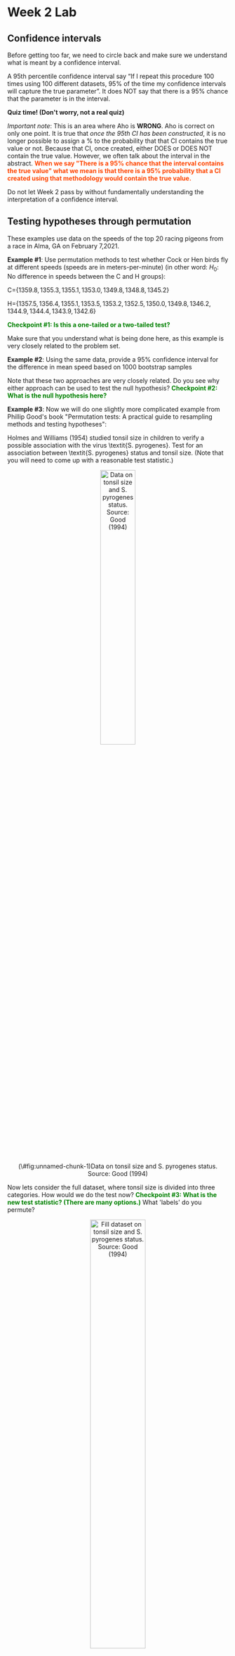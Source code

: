 Week 2 Lab
=============

Confidence intervals
-----------------------

Before getting too far, we need to circle back and make sure we understand what is meant by a confidence interval. 

A 95th percentile confidence interval say “If I repeat this procedure 100 times using 100 different datasets, 95% of the time my confidence intervals will capture the true parameter”. It does NOT say that there is a 95% chance that the parameter is in the interval.

**Quiz time! (Don't worry, not a real quiz)**

*Important note*: This is an area where Aho is **WRONG**. Aho is correct on only one point. It is true that *once the 95th CI has been constructed*, it is no longer possible to assign a $\%$ to the probability that that CI contains the true value or not. Because that CI, once created, either DOES or DOES NOT contain the true value. However, we often talk about the interval in the abstract. **<span style="color: orangered;">When we say "There is a 95$\%$ chance that the interval contains the true value" what we mean is that there is a 95$\%$ probability that a CI created using that methodology would contain the true value.</span>**

Do not let Week 2 pass by without fundamentally understanding the interpretation of a confidence interval. 

Testing hypotheses through permutation
------------------------------------

These examples use data on the speeds of the top 20 racing pigeons from a race in Alma, GA on February 7,2021. 

**Example #1**: Use permutation methods to test whether Cock or Hen birds fly at different speeds (speeds are in meters-per-minute) (in other word: $H_{0}$: No difference in speeds between the C and H groups):

C=$\{1359.8,1355.3,1355.1,1353.0,1349.8,1348.8,1345.2\}$

H=$\{1357.5,1356.4,1355.1,1353.5,1353.2,1352.5,1350.0,1349.8,1346.2,1344.9,1344.4,1343.9,1342.6\}$

**<span style="color: green;">Checkpoint #1: Is this a one-tailed or a two-tailed test?</span>**

Make sure that you understand what is being done here, as this example is very closely related to the problem set.


**Example #2**: Using the same data, provide a 95% confidence interval for the difference in mean speed based on 1000 bootstrap samples

Note that these two approaches are very closely related. Do you see why either approach can be used to test the null hypothesis? **<span style="color: green;">Checkpoint #2: What is the null hypothesis here?</span>**

**Example #3**: Now we will do one slightly more complicated example from Phillip Good's book "Permutation tests: A practical guide to resampling methods and testing hypotheses":

Holmes and Williams (1954) studied tonsil size in children to verify a possible association with the virus \textit{S. pyrogenes}. Test for an association between \textit{S. pyrogenes} status and tonsil size. (Note that you will need to come up with a reasonable test statistic.)

<div class="figure" style="text-align: center">
<img src="Table2categories.png" alt="Data on tonsil size and S. pyrogenes status. Source: Good (1994)" width="40%" />
<p class="caption">(\#fig:unnamed-chunk-1)Data on tonsil size and S. pyrogenes status. Source: Good (1994)</p>
</div>

Now lets consider the full dataset, where tonsil size is divided into three categories. How would we do the test now? **<span style="color: green;">Checkpoint #3: What is the new test statistic? (There are many options.)</span>** What 'labels' do you permute?

<div class="figure" style="text-align: center">
<img src="Table3categories.png" alt="Fill dataset on tonsil size and S. pyrogenes status. Source: Good (1994)" width="50%" />
<p class="caption">(\#fig:unnamed-chunk-2)Fill dataset on tonsil size and S. pyrogenes status. Source: Good (1994)</p>
</div>

Basics of bootstrap and jackknife
------------------------------------

To get started with bootstrap and jackknife techniques, we start by working through a very simple example. First we simulate some data


```r
x<-seq(0,9,by=1)
```

This will constutute our "data". Let's print the result of sampling with replacement to get a sense for it...


```r
table(sample(x,size=length(x),replace=T))
```

```
## 
## 1 2 3 4 5 6 
## 2 2 1 1 3 1
```

Now we will write a little script to take bootstrap samples and calculate the means of each of these bootstrap samples


```r
xmeans<-vector(length=1000)
for (i in 1:1000)
  {
  xmeans[i]<-mean(sample(x,replace=T))
  }
```

The actual number of bootstrapped samples is arbitrary *at this point* but there are ways of characterizing the precision of the bootstrap (jackknife-after-bootstrap) which might inform the number of bootstrap samples needed. *In practice*, people tend to pick some arbitrary but large number of bootstrap samples because computers are so fast that it is often easy to draw far more samples than are actually needed. When calculation of the statistic is slow (as might be the case if you are using the samples to construct a phylogeny, for example), then you would need to be more concerned with the number of bootstrap samples. 

First, lets just look at a histogram of the bootstrapped means and plot the actual sample mean on the histogram for comparison



```r
hist(xmeans,breaks=30,col="pink")
abline(v=mean(x),lwd=2)
```

<img src="Week-2-lab_files/figure-html/unnamed-chunk-6-1.png" width="672" />

Calculating bias and standard error
-----------------------------------

From these we can calculate the bias and standard deviation for the mean (which is the "statistic"):

$$
\widehat{Bias_{boot}} = \left(\frac{1}{k}\sum^{k}_{i=1}\theta^{*}_{i}\right)-\hat{\theta}
$$


```r
bias.boot<-mean(xmeans)-mean(x)
bias.boot
```

```
## [1] -0.0632
```

```r
hist(xmeans,breaks=30,col="pink")
abline(v=mean(x),lwd=5,col="black")
abline(v=mean(xmeans),lwd=2,col="yellow")
```

<img src="Week-2-lab_files/figure-html/unnamed-chunk-7-1.png" width="672" />

$$
\widehat{s.e._{boot}} = \sqrt{\frac{1}{k-1}\sum^{k}_{i=1}(\theta^{*}_{i}-\bar{\theta^{*}})^{2}}
$$


```r
se.boot<-sd(xmeans)
```

We can find the confidence intervals in two ways:

Method #1: Assume the bootstrap statistics are normally distributed


```r
LL.boot<-mean(xmeans)-1.96*se.boot #where did 1.96 come from?
UL.boot<-mean(xmeans)+1.96*se.boot
LL.boot
```

```
## [1] 2.597461
```

```r
UL.boot
```

```
## [1] 6.276139
```

Method #2: Simply take the quantiles of the bootstrap statistics


```r
quantile(xmeans,c(0.025,0.975))
```

```
##  2.5% 97.5% 
##   2.6   6.3
```

Let's compare this to what we would have gotten if we had used normal distribution theory. First we have to calculate the standard error:


```r
se.normal<-sqrt(var(x)/length(x))
LL.normal<-mean(x)-qt(0.975,length(x)-1)*se.normal
UL.normal<-mean(x)+qt(0.975,length(x)-1)*se.normal
LL.normal
```

```
## [1] 2.334149
```

```r
UL.normal
```

```
## [1] 6.665851
```

In this case, the confidence intervals we got from the normal distribution theory are too wide.

**<span style="color: green;">Checkpoint #4: Does it make sense why the normal distribution theory intervals are too wide?</span>** Because the original were were uniformly distributed, the data has higher variance than would be expected and therefore the standard error is higher than would be expected.

There are two packages that provide functions for bootstrapping, 'boot' and 'boostrap'. We will start by using the 'bootstrap' package, which was originally designed for Efron and Tibshirani's monograph on the bootstrap. 

To test the main functionality of the 'bootstrap' package, we will use the data we already have. The 'bootstrap' function requires the input of a user-defined function to calculate the statistic of interest. Here I will write a function that calculates the mean of the input values.


```r
library(bootstrap)
theta<-function(x)
  {
    mean(x)
  }
results<-bootstrap(x=x,nboot=1000,theta=theta)
results
```

```
## $thetastar
##    [1] 4.1 4.9 4.0 5.5 3.9 4.8 4.7 3.3 3.8 4.0 6.4 4.0 6.0 2.3 2.9 6.7 5.4 4.8
##   [19] 4.4 5.0 5.5 4.2 6.1 3.1 5.4 4.9 4.4 4.5 3.5 3.5 5.9 3.6 5.0 4.8 6.3 5.3
##   [37] 4.4 6.2 3.3 3.5 6.1 5.4 2.9 6.1 4.1 4.5 5.2 4.7 4.3 3.0 5.0 5.6 2.9 5.6
##   [55] 3.1 4.1 4.6 5.6 4.0 4.9 3.8 3.5 4.0 3.5 3.6 4.7 5.2 4.6 4.3 5.5 2.7 5.0
##   [73] 3.2 3.5 3.6 3.6 3.6 5.2 3.8 3.9 4.4 4.6 5.1 3.5 5.9 4.1 3.6 4.4 5.1 5.7
##   [91] 4.4 4.0 5.8 5.0 4.0 4.1 3.8 4.3 3.4 3.3 6.4 3.1 4.8 2.7 2.5 3.1 4.1 5.2
##  [109] 5.2 7.0 4.7 4.0 5.7 6.4 5.7 5.6 3.3 4.9 5.0 3.6 6.3 3.3 6.6 4.3 4.0 3.3
##  [127] 3.2 4.3 5.5 3.8 2.6 3.4 5.2 5.6 4.9 3.4 5.1 5.8 4.2 4.8 3.3 5.0 5.4 4.5
##  [145] 6.1 5.3 4.5 4.6 4.1 4.5 3.3 3.8 3.8 5.1 3.2 4.9 5.2 4.4 5.0 3.5 5.5 6.9
##  [163] 4.7 4.1 6.3 5.6 3.9 3.3 3.7 6.0 4.2 5.1 4.7 4.1 5.6 3.9 3.8 3.6 4.0 5.1
##  [181] 6.2 5.4 5.2 5.3 5.4 5.2 3.5 5.4 5.2 3.6 3.4 3.1 2.8 3.7 4.2 5.6 5.8 3.6
##  [199] 5.1 3.0 3.5 4.6 4.2 2.7 4.5 6.2 4.9 3.6 3.4 3.4 2.8 4.6 4.3 5.1 4.4 3.7
##  [217] 4.4 3.5 4.1 5.1 3.6 3.8 5.6 6.1 4.5 4.4 5.4 4.4 6.1 5.4 5.2 3.6 3.9 5.0
##  [235] 5.9 3.4 5.2 5.2 4.5 6.5 3.8 4.7 4.7 4.8 4.2 5.2 3.9 4.4 5.1 4.5 5.4 2.5
##  [253] 3.8 3.6 5.1 4.0 4.4 4.5 5.7 4.6 3.6 5.7 5.8 4.8 4.3 5.8 4.5 5.3 4.6 4.2
##  [271] 5.1 6.4 3.5 5.2 5.9 3.5 4.3 4.3 6.4 4.9 4.3 4.8 4.7 5.2 4.3 3.2 3.5 3.3
##  [289] 3.7 5.8 5.3 3.5 4.8 4.6 4.2 4.3 3.7 5.4 4.3 4.0 4.5 6.8 3.6 5.1 4.2 4.7
##  [307] 5.0 3.9 4.5 5.7 5.4 4.6 3.7 4.7 5.2 6.0 4.1 5.6 4.9 4.6 4.1 5.3 6.1 4.5
##  [325] 4.6 3.5 4.3 3.7 5.7 3.9 5.9 4.9 4.1 4.5 4.5 2.9 3.7 3.5 4.4 4.1 5.5 4.7
##  [343] 2.7 5.5 4.8 4.1 5.9 4.0 4.5 6.3 4.5 5.2 6.2 4.6 5.9 4.8 3.9 5.1 4.4 4.2
##  [361] 6.4 3.0 4.1 4.1 4.2 5.0 5.5 4.1 5.4 5.7 5.7 5.7 4.9 6.3 4.8 3.9 2.9 4.7
##  [379] 2.8 3.5 3.4 3.8 4.5 5.6 4.2 5.8 3.8 2.4 4.7 5.5 4.4 5.8 3.9 3.2 5.1 3.5
##  [397] 6.0 4.4 5.1 6.3 6.0 5.1 3.7 3.7 5.1 5.8 4.2 4.4 4.4 4.3 5.3 4.1 3.3 4.9
##  [415] 3.9 4.2 4.6 4.8 3.7 5.3 4.4 4.9 5.1 3.9 4.2 4.0 2.8 5.4 4.5 5.1 5.2 4.9
##  [433] 3.5 5.0 5.3 3.4 6.3 3.5 4.1 5.2 4.3 3.8 2.9 4.3 4.9 5.2 4.1 2.5 4.7 3.5
##  [451] 4.6 3.6 3.2 6.7 5.8 5.3 6.2 4.6 5.2 5.3 5.1 4.3 4.5 3.8 5.0 4.1 5.4 6.0
##  [469] 4.8 4.2 4.7 3.9 3.3 4.0 5.5 5.6 4.0 5.2 4.5 3.4 4.1 4.4 5.7 4.6 4.8 4.6
##  [487] 4.9 3.9 4.9 5.2 4.9 5.1 5.4 4.4 4.3 2.2 4.6 3.7 3.3 4.5 5.4 4.9 4.8 6.9
##  [505] 4.9 4.3 3.5 5.6 5.8 6.5 5.5 4.0 2.8 5.2 4.8 4.6 4.2 4.8 5.2 6.9 3.2 5.4
##  [523] 3.5 4.8 5.1 4.2 5.1 2.6 4.9 4.3 4.0 6.0 4.2 5.0 4.8 4.1 4.3 3.8 5.1 3.7
##  [541] 4.0 5.6 4.6 2.9 5.3 6.0 5.0 5.1 3.8 5.2 4.2 5.9 3.6 4.3 6.3 2.3 3.5 4.0
##  [559] 5.8 5.3 4.1 4.2 3.8 5.7 3.5 5.5 5.8 3.8 3.9 5.6 5.5 5.1 4.0 6.3 4.8 4.0
##  [577] 4.7 3.6 3.3 3.2 3.9 4.7 5.3 5.4 4.9 3.3 3.2 5.1 4.9 3.6 3.2 4.4 3.6 3.7
##  [595] 5.3 3.8 3.7 4.2 4.5 4.9 5.6 3.7 4.1 4.7 3.6 5.5 4.3 4.1 3.9 3.1 3.9 4.2
##  [613] 6.6 4.1 4.2 4.1 5.6 3.9 2.9 4.5 5.0 4.9 3.2 5.6 5.1 4.9 4.7 3.2 5.6 3.7
##  [631] 3.8 4.4 4.4 3.0 6.5 5.6 4.7 5.1 3.6 4.7 4.8 5.3 2.8 5.5 4.5 2.5 3.9 6.3
##  [649] 5.0 4.4 4.4 6.0 5.7 3.3 3.3 5.0 5.6 3.4 3.6 5.4 4.9 4.9 5.8 4.4 3.7 4.9
##  [667] 2.7 4.8 4.4 5.0 4.8 3.9 4.2 3.3 4.1 3.1 5.6 3.5 3.9 4.0 5.4 4.8 4.8 5.3
##  [685] 4.7 3.3 3.8 5.7 4.2 3.1 3.3 4.5 4.2 4.0 5.2 5.0 4.4 4.7 5.3 3.8 4.8 3.4
##  [703] 3.5 5.8 3.6 4.5 4.3 5.0 4.0 4.0 4.8 3.1 5.7 3.8 4.9 4.8 4.9 4.7 6.4 6.0
##  [721] 4.8 4.4 4.4 5.2 5.7 5.7 4.8 3.8 3.2 4.2 4.7 4.3 3.7 3.4 6.1 5.2 4.5 4.7
##  [739] 3.7 5.3 4.2 4.9 5.3 3.7 3.5 3.1 4.7 4.9 6.5 4.7 4.8 4.6 5.8 5.4 5.0 5.4
##  [757] 3.1 5.3 4.3 5.6 5.0 6.1 3.6 3.0 4.6 6.1 3.6 4.9 5.1 4.7 3.0 3.5 4.2 3.1
##  [775] 4.5 3.9 4.1 4.3 3.8 5.1 4.4 5.0 6.1 5.0 3.4 3.9 3.5 4.0 2.8 4.8 4.4 5.2
##  [793] 5.0 5.0 2.2 5.1 4.6 6.0 4.9 5.8 5.3 4.4 4.6 4.7 5.4 3.2 3.1 4.8 3.4 4.3
##  [811] 5.0 5.4 4.0 3.4 3.9 3.0 4.4 3.6 4.5 4.8 4.8 5.3 5.0 5.3 3.9 4.1 3.9 4.5
##  [829] 5.2 3.7 5.3 4.7 3.2 6.7 4.5 4.4 5.1 5.7 4.8 3.4 4.7 4.8 3.5 4.2 4.7 3.1
##  [847] 3.9 5.5 4.8 5.2 5.8 5.5 4.6 4.9 4.4 3.7 4.3 6.2 5.0 4.2 4.4 4.9 4.7 3.7
##  [865] 5.2 4.1 4.9 4.0 3.6 3.2 4.5 6.0 4.4 4.7 3.6 5.3 5.3 5.0 4.6 4.9 5.0 3.6
##  [883] 5.2 3.5 3.8 4.5 3.9 3.6 4.2 4.8 4.2 4.6 4.6 5.3 3.5 3.8 5.2 4.2 4.6 5.4
##  [901] 5.4 6.3 3.2 5.0 2.9 3.4 3.2 4.5 4.1 4.3 6.6 4.6 4.4 5.4 6.1 1.7 6.9 4.4
##  [919] 5.8 5.6 5.8 4.4 4.0 4.4 5.1 5.7 4.5 5.0 3.7 4.1 3.6 3.0 4.8 4.2 4.1 4.0
##  [937] 3.7 4.2 3.3 3.8 6.1 5.9 3.9 5.7 4.6 6.5 4.3 4.0 4.0 3.3 3.2 4.6 4.1 4.5
##  [955] 4.1 5.8 5.0 6.0 5.3 4.0 5.0 3.4 4.0 6.7 5.6 4.8 3.5 5.2 4.7 5.0 3.6 5.8
##  [973] 3.4 5.0 5.2 4.0 4.6 5.1 3.6 3.4 6.4 4.0 3.6 4.6 4.2 4.9 4.5 4.2 3.6 3.2
##  [991] 5.3 4.1 4.3 3.6 3.9 3.1 4.8 5.4 4.7 4.3
## 
## $func.thetastar
## NULL
## 
## $jack.boot.val
## NULL
## 
## $jack.boot.se
## NULL
## 
## $call
## bootstrap(x = x, nboot = 1000, theta = theta)
```

```r
quantile(results$thetastar,c(0.025,0.975))
```

```
##  2.5% 97.5% 
##   2.9   6.4
```

Notice that we get exactly what we got last time. This illustrates an important point, which is that the bootstrap functions are often no easier to use than something you could write yourself.

You can also define a function of the bootstrapped statistics (we have been calling this theta) to pull out immediately any summary statistics you are interested in from the bootstrapped thetas.

Here I will write a function that calculates the bias of my estimate of the mean (which is 4.5 [i.e. the mean of the number 0,1,2,3,4,5,6,7,8,9])


```r
bias<-function(x)
  {
  mean(x)-4.5
  }
results<-bootstrap(x=x,nboot=1000,theta=theta,func=bias)
results
```

```
## $thetastar
##    [1] 6.0 4.3 4.3 3.2 2.8 6.4 5.3 4.8 4.9 3.9 3.9 4.1 3.6 3.6 5.3 5.6 2.9 5.5
##   [19] 4.4 5.9 4.5 4.6 2.9 5.6 4.4 5.2 3.4 4.4 4.5 3.9 4.2 4.4 5.0 4.3 5.3 3.1
##   [37] 4.8 4.1 5.1 3.8 3.2 3.5 5.0 5.5 2.6 5.8 4.2 3.9 4.1 5.5 4.8 3.0 3.9 4.0
##   [55] 7.1 3.6 5.7 4.4 6.7 4.9 3.6 4.5 4.0 5.1 3.0 3.9 5.8 4.1 3.8 4.7 3.9 4.3
##   [73] 3.8 3.6 4.8 4.9 4.1 3.5 4.7 4.3 4.4 4.8 4.2 4.4 4.6 4.5 3.5 3.1 4.1 5.7
##   [91] 4.1 3.3 4.5 4.8 5.7 3.1 4.4 3.6 5.2 3.7 5.4 3.8 5.9 4.5 4.9 3.8 5.9 3.6
##  [109] 5.8 4.7 3.6 4.5 4.5 5.4 5.6 4.1 3.4 4.6 5.8 4.8 4.9 4.7 5.2 5.7 3.7 4.6
##  [127] 2.2 5.8 4.2 3.5 4.1 6.3 6.5 5.2 3.4 5.0 4.8 4.9 3.5 6.0 3.4 2.8 5.2 5.4
##  [145] 4.5 3.6 3.9 5.3 6.5 4.8 3.5 5.0 2.9 2.8 4.4 3.5 3.9 4.9 5.5 5.3 4.5 5.4
##  [163] 3.3 5.8 6.2 4.0 4.7 4.1 3.5 3.0 4.8 4.8 4.4 4.0 3.7 4.2 4.1 4.5 5.5 3.8
##  [181] 3.6 4.5 6.1 4.4 6.0 3.5 4.8 4.1 3.1 5.1 4.7 3.0 3.9 4.2 5.7 5.7 5.5 5.7
##  [199] 3.9 3.8 3.5 4.0 3.7 4.2 3.7 4.4 5.1 5.6 4.2 3.6 4.6 5.3 3.6 5.0 4.9 5.0
##  [217] 3.5 5.9 5.4 3.9 5.3 2.8 4.1 4.7 3.4 6.0 5.2 3.0 4.0 5.0 3.7 5.2 4.3 4.2
##  [235] 4.3 3.7 6.4 4.7 4.9 3.9 3.7 5.9 2.8 4.6 5.4 3.8 6.1 5.2 4.7 5.7 4.3 2.8
##  [253] 4.8 3.7 4.6 3.8 5.3 5.2 4.6 5.7 3.9 4.4 5.3 4.5 3.2 5.9 4.0 5.6 5.2 4.3
##  [271] 2.7 5.3 3.8 4.5 4.4 5.2 4.0 5.3 4.9 2.6 5.2 4.5 4.5 5.7 5.3 4.8 3.9 5.8
##  [289] 4.0 4.3 3.5 4.8 4.3 3.4 4.4 4.1 5.8 4.8 3.7 3.8 4.2 4.1 4.2 5.5 4.8 4.7
##  [307] 2.9 3.8 5.0 5.1 3.6 4.8 3.8 4.9 4.6 3.1 5.5 4.0 4.4 5.6 5.5 3.5 4.9 4.7
##  [325] 3.8 3.5 5.5 4.4 4.0 4.6 3.4 4.2 3.7 4.1 5.2 3.4 4.5 3.9 3.8 3.9 4.6 3.8
##  [343] 3.1 2.7 3.0 4.3 3.4 3.9 3.4 4.9 3.5 6.5 3.6 4.5 4.0 3.7 3.0 4.3 3.3 4.0
##  [361] 5.4 5.5 2.3 3.8 5.6 2.9 4.8 4.1 6.4 4.9 6.0 4.0 4.7 4.2 4.5 5.0 5.0 4.1
##  [379] 5.5 3.2 3.2 5.4 4.0 3.1 3.9 4.4 4.3 2.6 5.6 4.7 4.5 3.5 4.2 5.0 3.7 7.2
##  [397] 3.5 4.6 5.4 3.8 6.1 4.9 5.6 4.3 3.8 5.7 4.2 3.0 5.4 3.2 4.2 5.2 5.0 4.4
##  [415] 5.5 3.0 3.8 5.9 4.1 5.0 4.3 5.2 4.3 1.7 4.2 5.4 4.5 4.4 4.4 3.3 5.0 5.8
##  [433] 5.1 4.1 4.1 5.4 5.3 6.3 4.2 5.5 3.6 3.4 4.2 4.3 4.3 5.4 3.9 4.4 3.7 4.3
##  [451] 3.7 2.8 4.4 6.0 3.6 3.4 3.8 5.3 3.8 5.5 5.6 5.0 4.4 4.2 4.8 5.2 4.9 4.4
##  [469] 4.9 6.2 4.8 3.7 4.5 4.5 4.8 6.0 4.2 4.0 5.0 3.7 4.5 3.6 6.2 2.7 3.1 4.9
##  [487] 4.7 3.7 4.5 3.0 3.6 4.0 3.0 3.8 3.9 5.2 4.3 5.0 3.9 4.3 3.0 5.1 6.2 4.0
##  [505] 4.3 5.2 4.3 4.6 5.0 5.4 3.4 5.1 4.6 6.3 4.0 6.1 4.3 2.9 5.0 5.0 3.9 3.3
##  [523] 4.6 5.1 2.8 5.2 3.3 4.7 5.1 4.5 4.2 4.5 5.0 5.4 4.0 4.3 4.5 6.6 4.6 3.4
##  [541] 3.0 2.8 4.6 3.3 4.0 3.8 6.8 4.8 5.6 5.6 3.4 5.4 5.9 4.7 5.5 5.2 4.4 5.1
##  [559] 7.5 3.6 5.1 4.2 4.1 4.2 4.9 3.3 6.0 3.9 4.9 3.3 5.1 6.2 4.4 4.2 4.8 4.6
##  [577] 4.4 5.0 3.6 4.9 3.6 4.6 4.9 4.7 2.7 5.0 5.3 5.0 4.9 3.8 5.1 3.4 4.8 3.9
##  [595] 4.7 2.5 3.4 4.5 4.0 4.7 3.0 4.3 4.2 5.7 3.7 6.3 5.1 4.0 5.3 6.1 4.3 2.6
##  [613] 3.7 5.2 4.9 4.3 5.1 4.3 5.4 5.1 3.6 4.9 4.9 4.8 4.3 5.3 3.9 4.8 5.3 4.6
##  [631] 5.4 3.7 5.2 4.2 4.3 3.5 3.9 5.9 5.2 2.2 5.4 4.9 3.8 4.0 3.1 3.6 2.9 4.6
##  [649] 4.6 3.6 5.4 6.2 4.4 5.2 4.2 3.8 4.7 3.9 5.4 3.2 6.5 2.3 5.2 5.0 3.2 4.3
##  [667] 5.7 5.3 6.4 4.7 4.4 2.2 3.4 4.3 3.0 7.1 5.4 4.4 4.7 5.6 4.8 4.3 4.3 5.0
##  [685] 4.2 4.7 4.1 5.6 4.6 4.2 6.1 4.3 5.1 3.9 5.4 5.3 4.7 1.6 5.7 5.0 4.8 3.5
##  [703] 3.9 4.3 3.4 4.0 3.3 4.7 4.6 5.8 4.0 4.2 2.6 6.0 4.4 5.8 3.5 3.5 5.6 5.0
##  [721] 4.9 4.7 4.5 4.2 5.5 4.9 3.6 5.6 3.3 3.3 2.7 6.6 4.5 4.9 4.4 4.0 4.8 4.4
##  [739] 4.1 4.2 3.5 3.6 5.3 3.7 4.5 3.4 4.3 3.8 2.7 3.7 4.7 4.2 3.6 3.5 2.7 4.2
##  [757] 4.0 4.9 4.1 4.5 4.6 4.6 5.0 6.1 3.6 4.0 4.0 4.8 4.0 5.1 4.3 4.2 4.7 3.9
##  [775] 5.2 4.3 4.9 3.3 6.0 2.5 5.1 5.2 4.3 4.2 3.7 4.0 4.5 5.2 4.6 4.1 5.3 3.9
##  [793] 4.6 3.6 2.9 5.0 5.6 4.8 4.2 5.7 4.7 5.5 1.9 4.5 4.7 3.5 3.5 4.7 4.9 5.1
##  [811] 3.5 3.8 4.1 3.0 5.2 6.2 4.9 5.1 4.5 3.9 4.0 4.5 4.0 4.1 5.2 3.4 5.6 4.2
##  [829] 5.8 4.1 4.0 4.7 2.2 4.7 3.5 4.0 6.0 4.5 3.4 4.2 5.6 5.3 4.2 5.9 3.8 5.1
##  [847] 4.1 3.2 6.4 5.2 3.6 3.2 4.7 4.9 4.0 5.7 4.1 3.1 4.9 3.2 4.2 3.3 4.9 5.3
##  [865] 4.2 5.3 3.5 3.9 4.6 4.1 6.0 5.9 4.1 4.1 5.0 4.4 4.4 4.7 5.0 4.6 4.5 4.5
##  [883] 4.7 4.9 4.1 4.2 6.3 4.7 4.4 4.5 5.4 4.0 4.0 5.7 4.0 5.4 4.3 4.0 5.1 3.4
##  [901] 4.7 4.8 3.8 5.0 5.4 4.4 4.7 4.9 4.6 4.9 2.7 5.0 4.6 4.8 6.0 3.3 4.3 4.0
##  [919] 4.0 4.2 4.6 5.6 3.5 4.4 3.7 3.5 3.9 3.5 5.1 3.2 4.3 5.4 4.9 4.9 3.4 4.4
##  [937] 5.2 4.8 4.2 4.3 3.1 5.3 3.6 3.9 4.2 6.2 5.9 3.8 3.3 4.4 4.5 4.0 4.2 3.8
##  [955] 4.9 4.2 5.7 4.9 3.7 4.1 3.5 5.4 3.6 2.6 3.3 4.5 3.5 3.2 4.4 5.0 5.1 3.4
##  [973] 4.5 3.8 5.6 5.9 4.5 5.1 3.7 4.8 5.0 4.1 5.0 4.6 4.2 5.5 4.8 4.1 5.7 4.1
##  [991] 4.7 5.3 4.4 4.7 5.3 5.6 5.2 3.7 5.2 4.6
## 
## $func.thetastar
## [1] -0.043
## 
## $jack.boot.val
##  [1]  0.48348348  0.31759531  0.22418879  0.12429379 -0.03554217 -0.09357542
##  [7] -0.20027473 -0.34894260 -0.37292225 -0.54540390
## 
## $jack.boot.se
## [1] 0.9433413
## 
## $call
## bootstrap(x = x, nboot = 1000, theta = theta, func = bias)
```

Compare this to 'bias.boot' (our result from above). Why might it not be the same? Try running the same section of code several times. See how the value of the bias ($func.thetastar) jumps around? We should not be surprised by this because we can look at the jackknife-after-bootstrap estimate of the standard error of the function (in this case, that function is the bias) and we can see that it is not so small that we wouldn't expect some variation in these values.

Remember, everything we have discussed today are estimates. The statistic as applied to your data will change with new data, as will the standard error, the confidence intervals - everything! All of these values have sampling distributions and are subject to change if you repeated the procedure with new data.

Note that we can calculate any function of $\theta^{*}$. A simple example would be the 72nd percentile:


```r
perc72<-function(x)
  {
  quantile(x,probs=c(0.72))
  }
results<-bootstrap(x=x,nboot=1000,theta=theta,func=perc72)
results
```

```
## $thetastar
##    [1] 3.1 6.1 4.7 3.4 6.5 4.6 2.4 2.9 3.2 4.7 4.8 3.9 4.0 4.3 5.4 4.3 3.3 4.6
##   [19] 4.1 6.5 4.3 5.8 4.7 3.6 6.6 3.9 4.5 4.2 5.3 6.0 6.4 5.8 4.4 3.6 2.9 4.8
##   [37] 3.5 5.0 5.5 4.9 3.7 4.0 4.7 5.6 3.0 4.3 5.0 4.2 6.7 4.6 2.2 3.6 4.7 6.0
##   [55] 2.7 4.4 4.2 4.7 3.5 4.2 3.4 6.7 4.3 5.2 4.4 3.5 4.6 3.4 3.0 3.3 6.0 4.7
##   [73] 5.6 6.2 5.3 4.0 5.9 4.9 4.0 5.6 5.6 3.9 3.3 5.0 4.4 6.3 5.4 4.7 5.2 3.4
##   [91] 4.9 2.4 3.1 5.1 4.8 4.6 4.7 5.5 5.1 5.5 2.8 3.9 5.1 4.5 5.5 4.7 6.0 6.1
##  [109] 5.3 4.7 4.9 4.8 6.3 5.9 3.8 3.9 4.5 4.8 3.6 5.1 4.0 4.7 2.7 4.5 5.0 5.0
##  [127] 2.3 4.6 5.0 4.1 4.4 4.1 3.3 4.4 4.3 4.3 5.1 3.4 4.8 5.3 4.0 5.2 3.8 5.1
##  [145] 3.0 3.4 2.5 4.9 3.7 3.4 4.2 3.8 3.5 4.3 4.0 3.1 6.4 5.2 2.6 4.5 3.7 3.4
##  [163] 5.2 6.0 5.6 3.6 6.3 4.6 4.8 4.3 3.8 4.6 5.9 3.5 4.5 5.3 3.4 3.5 4.0 5.1
##  [181] 4.9 3.9 5.8 4.3 4.9 4.2 4.1 4.5 2.8 4.5 3.5 5.7 4.7 3.0 2.6 3.3 2.3 4.6
##  [199] 4.9 5.4 4.6 3.1 4.9 4.7 3.3 4.6 3.6 4.8 4.0 4.6 5.1 2.8 3.1 3.2 3.8 5.3
##  [217] 5.0 5.4 7.8 3.7 4.3 6.3 3.3 3.6 5.6 4.7 3.5 5.9 5.7 6.3 4.1 5.6 2.9 5.1
##  [235] 3.9 4.1 6.7 4.1 4.8 4.3 4.6 4.8 3.7 4.3 4.9 3.9 5.4 3.8 3.4 3.5 4.9 6.6
##  [253] 5.4 5.3 3.2 2.6 4.0 4.9 6.2 4.1 3.8 4.6 4.4 4.8 4.4 5.7 4.3 6.0 5.1 3.7
##  [271] 4.8 5.9 4.0 6.0 5.3 5.0 3.6 3.5 3.7 5.1 4.3 5.4 6.1 5.3 4.1 4.2 4.1 6.2
##  [289] 3.4 4.1 3.8 4.5 4.1 4.6 4.1 2.5 5.1 4.3 3.9 5.0 4.7 4.0 5.9 4.6 3.5 4.9
##  [307] 3.9 2.7 2.0 4.5 5.9 4.3 3.8 4.7 4.2 4.4 4.2 4.3 2.2 5.3 4.9 4.2 4.2 3.3
##  [325] 4.1 4.0 4.7 4.6 5.3 4.9 2.7 3.9 5.1 3.0 4.6 4.9 3.2 3.1 5.7 3.1 6.1 4.5
##  [343] 4.0 5.7 4.6 4.5 3.5 3.6 3.7 4.7 5.1 4.0 4.3 3.6 4.3 4.7 5.1 3.1 4.0 4.6
##  [361] 5.0 5.2 4.4 3.9 5.4 3.4 5.4 3.2 2.5 4.7 4.7 4.8 4.9 4.2 5.0 4.6 4.9 2.1
##  [379] 6.3 4.6 3.8 4.9 3.3 3.8 4.2 3.3 4.7 5.1 3.6 5.6 3.6 4.4 4.3 3.3 4.4 6.8
##  [397] 3.1 5.2 4.1 3.9 4.1 2.6 3.4 6.1 4.4 4.3 5.9 2.9 5.3 6.3 5.9 4.7 4.8 4.3
##  [415] 6.2 3.3 4.9 3.3 3.1 3.8 4.4 3.5 3.4 3.2 3.0 6.2 3.1 3.8 4.5 5.9 4.5 4.9
##  [433] 5.0 4.8 4.9 5.5 5.4 2.5 5.1 3.9 5.9 6.4 2.9 4.4 5.9 4.7 3.4 4.2 4.0 4.5
##  [451] 5.1 5.5 2.5 3.6 4.4 5.5 2.7 4.4 3.0 3.6 4.2 4.6 2.7 2.8 4.9 4.1 2.9 4.3
##  [469] 3.6 4.1 4.1 5.3 4.5 4.8 2.9 4.4 3.9 3.9 5.3 6.1 4.6 5.0 3.6 3.3 4.6 3.9
##  [487] 3.6 4.4 6.1 4.7 4.7 4.6 4.5 3.4 2.6 5.9 4.7 4.7 4.8 4.4 3.9 3.0 5.1 4.3
##  [505] 4.8 4.2 4.3 5.4 4.6 5.1 5.0 4.7 4.3 4.1 4.6 4.5 5.7 5.7 4.7 4.8 5.7 5.2
##  [523] 4.1 4.3 4.2 2.8 3.0 5.9 2.4 3.6 3.4 5.1 3.8 4.2 6.1 4.9 4.3 4.0 3.6 4.1
##  [541] 6.0 2.8 5.1 4.8 4.8 5.5 4.4 4.4 3.2 5.3 5.1 5.0 4.1 5.5 5.2 3.8 4.6 4.2
##  [559] 4.7 3.5 4.7 5.9 5.2 5.1 4.7 4.1 3.8 6.0 4.7 4.1 4.1 4.6 3.4 4.6 5.6 4.9
##  [577] 4.6 4.8 4.2 4.3 4.8 2.9 5.2 3.5 3.4 3.7 5.2 5.2 2.8 4.3 5.5 4.9 3.8 4.5
##  [595] 5.8 5.6 4.1 3.2 5.3 3.8 4.7 4.5 5.0 4.6 5.8 4.9 5.1 3.8 3.8 3.5 4.0 4.7
##  [613] 6.3 3.7 4.5 5.2 5.5 4.1 3.6 4.0 4.9 5.3 4.6 5.0 5.2 5.0 4.8 4.4 5.5 2.7
##  [631] 5.6 5.0 4.1 4.5 4.7 3.8 5.5 3.8 3.8 4.7 4.2 4.7 3.5 3.7 3.2 2.9 3.7 4.3
##  [649] 4.1 4.2 3.4 5.2 5.1 6.0 4.9 4.1 3.8 5.7 5.8 3.6 5.0 5.2 3.0 4.9 5.6 4.9
##  [667] 4.7 5.1 4.4 3.3 6.7 4.4 4.4 4.8 3.2 5.0 4.7 5.6 3.5 2.8 5.5 3.5 3.4 2.6
##  [685] 3.1 3.6 3.3 4.1 4.9 4.4 3.8 4.1 3.2 3.6 4.0 4.4 4.1 5.8 4.1 3.9 3.8 4.5
##  [703] 4.1 5.0 4.6 4.5 4.1 3.8 5.8 5.0 4.2 2.3 3.4 4.7 3.9 4.9 5.2 5.0 4.7 4.1
##  [721] 4.2 6.1 5.6 4.0 4.6 5.1 5.2 5.1 4.5 5.4 4.7 4.6 4.9 4.6 4.4 3.6 2.7 4.4
##  [739] 5.0 4.4 4.0 4.3 4.3 4.1 3.3 5.2 2.8 4.7 2.6 4.9 4.9 4.4 4.5 5.6 3.4 5.5
##  [757] 4.9 4.7 4.5 5.1 3.9 4.0 4.1 3.6 5.0 4.4 3.7 3.8 5.6 6.2 3.0 4.5 5.7 4.2
##  [775] 6.3 4.0 6.4 6.1 3.4 4.2 6.5 5.3 2.3 4.3 3.8 5.5 4.6 5.9 3.5 4.4 4.4 3.8
##  [793] 4.1 5.4 4.7 3.9 4.7 5.6 2.3 4.4 5.1 4.3 4.9 3.6 5.9 6.0 4.9 5.2 5.1 5.3
##  [811] 3.5 5.2 5.4 4.6 4.8 5.5 4.8 3.3 5.2 3.7 5.1 5.5 3.7 4.4 5.8 5.4 3.4 6.1
##  [829] 3.5 6.2 4.7 4.3 5.0 4.1 5.0 4.7 3.7 2.8 4.9 3.9 3.7 5.7 4.3 3.8 4.8 4.8
##  [847] 4.4 6.8 4.7 5.4 4.0 4.0 3.3 3.8 4.8 4.7 2.8 3.6 4.0 3.8 2.3 5.5 4.0 4.6
##  [865] 4.8 5.4 3.3 3.8 4.1 2.9 4.7 6.3 5.1 5.5 3.4 6.5 6.6 6.1 4.8 4.3 5.5 4.3
##  [883] 6.1 4.2 6.0 4.5 5.9 4.7 4.4 3.5 3.6 3.9 5.6 5.1 4.6 5.9 4.8 3.3 4.3 5.5
##  [901] 2.5 4.3 4.3 4.3 4.1 4.2 4.0 5.3 4.3 5.2 4.6 4.0 6.0 4.1 6.3 3.0 4.3 4.3
##  [919] 4.2 3.5 3.1 6.6 4.3 5.3 5.9 5.2 4.5 4.3 3.0 5.1 4.7 5.4 4.0 5.4 4.0 4.6
##  [937] 4.1 4.4 5.3 2.9 5.9 3.9 3.6 4.8 6.4 3.5 4.0 4.9 6.0 4.2 3.9 3.7 4.4 3.2
##  [955] 4.8 6.3 6.3 4.8 5.9 5.2 4.7 3.9 6.2 4.1 4.4 2.9 5.5 4.6 5.1 6.3 3.8 5.8
##  [973] 7.1 6.0 5.5 5.6 6.1 3.7 3.6 5.5 4.1 5.1 4.7 4.2 5.9 4.9 4.2 4.8 5.6 4.1
##  [991] 4.9 3.8 5.1 4.8 4.5 4.6 4.1 3.4 4.0 4.6
## 
## $func.thetastar
## 72% 
##   5 
## 
## $jack.boot.val
##  [1] 5.500 5.500 5.300 5.400 5.100 5.000 4.900 4.756 4.500 4.500
## 
## $jack.boot.se
## [1] 1.085296
## 
## $call
## bootstrap(x = x, nboot = 1000, theta = theta, func = perc72)
```

On Tuesday we went over an example in which we bootstrapped the correlation coefficient between LSAT scores and GPA. To do that, we sampled pairs of (LSAT,GPA) data with replacement. Here is a little script that would do something like that using (X,Y) data that are independently drawn from the normal distribution


```r
xdata<-matrix(rnorm(30),ncol=2)
```

Everyone's data is going to be different. With such a small sample size, it would be easy to get a positive or negative correlation by random change, but on average across everyone's datasets, there should be zero correlation because the two columns are drawn independently.


```r
n<-15
theta<-function(x,xdata)
  {
  cor(xdata[x,1],xdata[x,2])
  }
results<-bootstrap(x=1:n,nboot=50,theta=theta,xdata=xdata) 
#NB: xdata is passed to the theta function, not needed for bootstrap function itself
```

Notice the parameters that get passed to the 'bootstrap' function are: (1) the indexes which will be sampled with replacement. This is different that the raw data but the end result is the same because both the indices and the raw data get passed to the function 'theta' (2) the number of bootrapped samples (in this case 50) (3) the function to calculate the statistic (4) the raw data.

Lets look at a histogram of the bootstrapped statistics $\theta^{*}$ and draw a vertical line for the statistic as applied to the original data.


```r
hist(results$thetastar,breaks=30,col="pink")
abline(v=cor(xdata[,1],xdata[,2]),lwd=2)
```

<img src="Week-2-lab_files/figure-html/unnamed-chunk-17-1.png" width="672" />

Parametric bootstrap
---------------------

Let's do one quick example of a parametric bootstrap. We haven't introduced distributions yet (except for the Gaussian, or Normal, distribution, which is the most familiar), so lets spend a few minutes exploring the Gamma distribution, just so we have it to work with for testing out parametric bootstrap. All we need to know is that the Gamma distribution is a continuous, non-negative distribution that takes two parameters, which we call "shape" and "rate". Lets plot a few examples just to see what a Gamma distribution looks like. (Note that the Gamma distribution can be parameterized by "shape" and "rate" OR by "shape" and "scale", where "scale" is just 1/"rate". R will allow you to use either (shape,rate) or (shape,scale) as long as you specify which you are providing.

<img src="Week-2-lab_files/figure-html/unnamed-chunk-18-1.png" width="672" />


Let's generate some fairly sparse data from a Gamma distribution


```r
original.data<-rgamma(10,3,5)
```

and calculate the skew of the data using the R function 'skewness' from the 'moments' package. 


```r
library(moments)
theta<-skewness(original.data)
head(theta)
```

```
## [1] 0.6932996
```

What is skew? Skew describes how assymetric a distribution is. A distribution with a positive skew is a distribution that is "slumped over" to the right, with a right tail that is longer than the left tail. Alternatively, a distribution with negative skew has a longer left tail. Here we are just using it for illustration, as a property of a distribution that you may want to estimate using your data.

Lets use 'fitdistr' to fit a gamma distribution to these data. This function is an extremely handy function that takes in your data, the name of the distribution you are fitting, and some starting values (for the estimation optimizer under the hood), and it will return the parameter values (and their standard errors). We will learn in a couple weeks how R is doing this, but for now we will just use it out of the box. (Because we generated the data, we happen to know that the data are gamma distributed. In general we wouldn't know that, and we will see in a second that our assumption about the shape of the data really does make a difference.)


```r
library(MASS)
fit<-fitdistr(original.data,dgamma,list(shape=1,rate=1))
# fit<-fitdistr(original.data,"gamma")
# The second version would also work.
fit
```

```
##     shape       rate  
##   2.440150   3.807852 
##  (1.025458) (1.776215)
```

Now lets sample with replacement from this new distribution and calculate the skewness at each step:


```r
results<-c()
for (i in 1:1000)
  {
  x.star<-rgamma(length(original.data),shape=fit$estimate[1],rate=fit$estimate[2])
  results<-c(results,skewness(x.star))
  }
head(results)
```

```
## [1]  1.08538198 -0.05791193  0.72483073  0.72805707  0.72979404  0.50595612
```

```r
hist(results,breaks=30,col="pink",ylim=c(0,1),freq=F)
```

<img src="Week-2-lab_files/figure-html/unnamed-chunk-22-1.png" width="672" />

Now we have the bootstrap distribution for skewness (the $\theta^{*}$ s), we can compare that to the equivalent non-parametric bootstrap:


```r
results2<-bootstrap(x=original.data,nboot=1000,theta=skewness)
results2
```

```
## $thetastar
##    [1]  0.9877085872  1.0388539168  0.1496696365  0.8147133362  0.6259092634
##    [6]  1.0386918991  1.0602018919  0.4564303181  0.9198941507  0.8618109301
##   [11]  0.7031561894  0.6633235635  0.3462557470  0.7271484892  2.3510859128
##   [16]  1.0467459350  0.6790377075  0.7193508605 -0.0436049005  0.2610077200
##   [21]  0.8249795828  0.5416498730  1.1382781139  0.8482345555  0.8081321295
##   [26] -0.3823539149  0.3817410905 -0.3719730387  0.1056533746  0.4515681182
##   [31]  0.7467058435 -0.5932022818  0.5384799077  0.8660524561  0.5376690626
##   [36]  0.4817602682 -0.2499867287  1.0814680605  0.0099377982  0.4904473038
##   [41]  1.4237509414  1.4641729812  0.9074865126  0.8885713687  0.5424047966
##   [46] -0.2641586910 -0.0400980913 -1.0279350192  0.0554249402  1.4329917943
##   [51]  0.2816617621  0.7278863872 -0.5943890725  1.2145715864  0.4736594692
##   [56]  1.1256738176  1.1514644024  0.1134690063  1.4641729812  0.4899945420
##   [61] -0.1645952217  2.4838471130  0.2367670033 -0.3405747808 -0.0340412213
##   [66]  0.2535904317  0.2366889230  0.3640531706  2.4490794882  0.6788158623
##   [71]  0.9656598589 -0.1875995327  0.7219965971 -0.6277608795 -0.1427556399
##   [76] -0.0424949166  0.5445614729  0.3516283234  0.3251395805  1.5661524063
##   [81]  1.1830478842 -0.0196263919  0.6712359511  0.1096825046  0.0747365787
##   [86] -0.2230523471 -0.5360281883  0.3964793219  0.2346366269  0.6867600878
##   [91]  1.1228821886  0.6055004644  0.2774045673  0.1220441527  0.5706560632
##   [96] -0.4652714022  1.1960242120 -0.4885646536  0.8877802883  0.7234451737
##  [101]  0.1984297608  0.7532053583 -0.1917241403  2.6341043421  0.6263635292
##  [106]  0.4898498378  0.7456879871  0.8080395348  0.7213323389 -0.1013822783
##  [111]  0.0766621526  1.5626301048  0.3008700048 -0.0672957075  0.6710298832
##  [116]  1.3271222239  0.3764212524  0.4479090775  0.7453134386  0.9532007829
##  [121]  0.5073736325  0.9544551072 -0.0003798039  0.6173883906  1.1103201748
##  [126] -0.6548132882  1.0592980446 -0.3766954520  0.6204462292  0.7161498653
##  [131]  0.2705574069  0.5036247469 -0.4811975170  0.1611068491  1.6513110027
##  [136]  1.0888439661 -0.2939950396  0.5682966401 -0.6486627892  0.8902385120
##  [141]  1.1202825373  0.4621836280 -2.6192475197  1.3892343074  0.6054864609
##  [146]  1.4997720348 -0.0102225171 -0.4230785356  0.0952519010  0.4688614510
##  [151]  0.9377612011  0.5133059127  0.6025385335  0.5551546127 -0.1186373750
##  [156]  1.4408860150  0.3205277005  0.2287457790  0.2165761541  0.5796335485
##  [161]  0.8951115622 -0.0217576002 -0.3924750389  0.4381108899  0.7059208821
##  [166]  1.8700139117  0.4784477574  1.3723855789  0.8477667400  0.6166400417
##  [171]  0.5444126390  0.4496477976  0.3849870630 -0.0947317881  0.9427527267
##  [176]  0.4674929463  0.5098835139  0.9705497393  1.5777262792  0.5318922203
##  [181]  0.4340078753  0.3156500494  1.2483675086  0.3368758828  0.8728962750
##  [186]  0.8614544341 -0.9221324661  0.3324663595 -0.3162037393  1.3731666921
##  [191]  0.6430560428  0.2207203362  0.3398391064  1.1900873874  0.5866443981
##  [196] -0.3924500579  0.4888244097  0.0823544903  0.8472402918  0.9497965186
##  [201]  0.5103475602  1.4275235538 -0.3533763950 -0.7957919442  0.5820569027
##  [206]  0.5502664415  0.4267532244  1.3652909977  0.6222313897  0.7095669525
##  [211] -0.2005868444  0.9918610431  0.4398872668  0.2969432671 -0.5579624413
##  [216]  0.5083057587  0.8636793049  0.7471202588  0.3393652076  0.5475524076
##  [221]  0.3342104818  0.1955849530  0.0301517918  0.2109798145  0.3439442348
##  [226] -0.3074815138  0.6987822303  1.4576362835 -0.2867789497  1.4871093321
##  [231]  0.1948785074 -0.3580807682  1.3771499632  1.4232884958  0.5124272430
##  [236]  2.5648567287  0.4993209526  0.1116608589  1.2570516328  0.7287582572
##  [241]  0.5679863674  0.6697633811  0.3759154790  0.1766186688  0.0831319455
##  [246]  1.4254144440  0.0289001006  0.2573923263  0.8952501408 -0.1974631281
##  [251]  0.3602430528  0.3698049204  0.8707144801  0.8071753704  1.4662461066
##  [256]  0.7183665487  0.1133794437  0.2316127119  0.8981909430  1.2688725203
##  [261]  0.7071523838  0.7430030495  1.5225608678  0.4640149280  1.1251859998
##  [266]  0.0075778928  0.7020250355  0.1620159681  1.5777310103  0.7279773061
##  [271]  1.3706774310 -0.1995181722 -0.1273637626  1.0887527900  0.4910913669
##  [276] -0.2441980894  0.8781504765 -0.1739602826  0.4308906514  1.4128421670
##  [281]  0.1845284084  0.5197367889  0.1265194027  1.8702973120 -0.3491476432
##  [286]  1.0730953249  0.8193969071  0.8547653675  1.7010282662  0.8246767482
##  [291] -0.1320544499  0.9412562887  0.3733522035  1.6367047192  0.3041179657
##  [296]  0.2906922818  0.1231234417  0.1603578743  0.4364349317  1.3892934630
##  [301]  1.4466975726 -0.3844543173  0.3781062183  0.4910913669  0.3205004733
##  [306]  0.6321438796  0.0188215572  0.3318394820  1.2740593281  0.4340078753
##  [311]  0.1544667207  0.6425791016  0.4310600919  0.5421328575  0.0321199458
##  [316] -0.2614657624  0.1648206823  0.0351964070  1.0689626536  0.1434946380
##  [321]  0.8665971398  0.2580315486  0.4399823889 -0.6128074777  0.7880037270
##  [326]  1.0834207938  0.6506871464  0.0748535805  1.9364610666 -0.0575783805
##  [331]  1.1364747715  0.1879210363  0.8755729174  1.4943798715  0.1619975357
##  [336]  0.8762151484 -0.1015846446  0.7849961705  1.4779265291  0.8549733608
##  [341]  0.3168401191  0.0849782143  0.5589017907  0.4315094763  0.4344105341
##  [346]  0.8705904460  0.5472357842  0.8530499289  0.5532709532  0.7008511378
##  [351]  0.8668143161  0.0564144682  0.1486238653  1.2045330272  0.2186066321
##  [356]  1.5657912163  0.8449755137  0.6693985332  0.3907115317  0.0873123150
##  [361]  0.5872481638  0.0025428792 -0.7371313565  1.3924282867  0.7183571353
##  [366]  1.0810741968  0.4171789560  0.6506235073  0.4157366585  0.4170616756
##  [371]  0.2316127119 -0.0493268848  0.9904571205  0.3166021032  0.2696586672
##  [376]  0.7261797982  0.3060958327  0.5844353388  0.3441941194  1.1767629013
##  [381] -0.1308570754  0.3794133138  0.5363976172  0.8547825416  0.8584811097
##  [386]  1.2140141149  0.0190570517  0.8449755137  0.4454023142  0.2394019597
##  [391]  0.6026673466  0.8360387044  0.0261350979  0.6709700421  0.2773794504
##  [396] -0.0226954559  0.1827404652  0.9890769329  0.5160488045  0.4394620983
##  [401]  0.3289514675  0.1623385108  1.4671407199  0.3827610154  0.3923701400
##  [406]  0.1853207565  0.8108850285  1.2446568027  0.8269753449  0.8826948483
##  [411]  0.2950991004  0.4470325377  0.2824582842  0.2332919738  0.9930226088
##  [416]  0.3059828128  1.3921987758  0.2120413830  0.8418265445  0.0964840186
##  [421] -0.2666762712 -0.2066421664  0.2042874239  0.3004269365  0.6441295797
##  [426]  1.5865414691  1.4681672205  1.3088653858  0.2839305238 -0.0722388962
##  [431]  0.8254085718 -0.1086459117  0.8202751982  1.5869081317  0.9799591259
##  [436]  0.4792739275  0.1127128031  0.5031953393  0.6143584647  1.2051956517
##  [441]  0.4467301800  0.1107299895 -0.7799992401  0.2107192394  0.4147026388
##  [446]  1.4901282082  0.1867043856  0.4597919803  0.9498666440  1.1641938019
##  [451]  0.2960505172  0.3443387106  0.5532524758 -0.6649047839  0.0819838700
##  [456] -0.3427063078  0.5283715362  0.6153935668  2.4797043153 -0.6864301091
##  [461]  0.4154460928  0.2786103434  1.1318668605  0.8099846274  0.6801891277
##  [466]  0.2845186083  0.5662027835  1.4004246485  1.2655291013  0.3690782032
##  [471] -0.4535544923 -0.2317559464  0.7109422249  0.0501075335  0.2416430518
##  [476]  0.5070143202 -0.2868716758  1.3524968012  0.8952893381  2.1630022645
##  [481] -0.3418985005  0.3821516491  0.4840488540  1.4638050643  0.5829976202
##  [486]  1.3793752888  0.5888384565  0.0930238271  1.5778958714  1.1529906956
##  [491]  0.0797736560  0.6003145210  0.5752424275  0.1109883114 -0.0269796365
##  [496]  0.4105391082  2.3029345051  0.6239447710  0.1741066039  0.5707037906
##  [501] -0.1510527561  1.5526022613  0.0086222855  0.4030490026  1.4866653739
##  [506]  0.3860447350  0.8039371049 -0.1253501169  0.9177513962  0.6835298115
##  [511] -1.0636279641  0.0314285530  0.3401833535  0.1416285524  0.4621836280
##  [516]  1.5145283520  0.8876605680  0.8167816971 -0.3093424412  0.0545403275
##  [521]  0.3234806730  0.8714275331  0.6971530426 -0.1452659529  0.8433515559
##  [526]  0.4891717666  1.1530012934  0.2386387841  0.6848008212  0.6400924966
##  [531] -0.3012325094  0.3379184003  0.5489686184  0.9420147648  1.2350468696
##  [536]  1.4018547571  0.3390301349  0.4899837817  0.4587237747  0.8575413515
##  [541]  1.0030610121  0.4122343950  0.9009840101  0.1017577182 -0.2545457044
##  [546]  0.6932736731 -0.1281583403  0.5904849164 -0.0415304181  1.3460871402
##  [551]  0.2431331373  0.5175562005  0.4569560016  0.8609290430 -0.0185273064
##  [556]  1.4092962134  0.1349239487  0.8014003136  0.4257684673  0.1515300347
##  [561]  0.8933174823 -0.0559073424  0.4922750319  0.5167747796  0.5622392796
##  [566] -0.0167943676  1.1881328482  1.0369757080  0.6978287397  0.5930615872
##  [571]  0.8747428735  1.6127460362  0.6550453105  0.0708840635  1.2325121065
##  [576]  0.8859311516  0.1445909331  1.3831357011  0.3884227302  1.1917622148
##  [581]  0.1004637490  0.1341541719  0.7852799985  1.0162626702  0.8301294456
##  [586]  0.6113395343  0.4339591119  0.0679719585  0.3240030194  0.0379218228
##  [591] -0.0026298242  0.0290865546  0.5021996920  0.8648634403  0.8181776796
##  [596]  0.2577817920  0.5927581672 -0.5297788488 -0.2331233824  0.9787147927
##  [601]  0.5512792925  0.8283484314  1.8422627303  0.8294737237  0.8520263079
##  [606]  0.0844851740  0.2469006969 -0.1509072570  1.3358464793  1.6270139750
##  [611]  0.2328674424  0.9136516627  0.8378882018  0.4897126959 -0.4113908578
##  [616]  0.0014218951  2.0419833569  0.2508008360  1.2647222899  1.1773342817
##  [621] -0.0807019308  0.6416047129  1.4120051929  0.1755095283  0.4578814791
##  [626]  0.7359704319 -0.1164875016  0.0202277594  0.0116924589 -0.3653872438
##  [631]  0.8964181434  0.0092168398  0.4280732989  0.3135790652  0.0988954174
##  [636]  0.1537492182  1.1387895288  2.2992531544  1.1530012934  1.2365712287
##  [641]  0.4963989940  0.9340056609  1.1246911803  0.0598652637  0.8930577181
##  [646]  0.4744779214  0.0065605675  0.8852088271  0.0809206803  0.6828350258
##  [651]  0.7424879514  0.3830643287  0.0822196976  2.1240665400  1.4406848325
##  [656]  1.0676242415  0.9312575238  0.8591016882  0.8081835684  0.4733943700
##  [661]  0.1592539311  1.2044523002  0.9890340565  0.3837647608  0.8106171929
##  [666]  0.6987440129  0.6880145746  0.1826206299  0.5318249745 -0.2330578268
##  [671]  0.8883134306  0.3214159566  0.4400060775  0.2296688206  1.0530768986
##  [676]  0.3622617291  0.9231336526  0.6134296256  0.3726958425  0.8985693054
##  [681]  1.3504756649  0.8807733707  0.7440440758  1.2157430463  2.1941814421
##  [686] -0.1149421885  0.6105552854  0.4192425775  0.7223311957  0.4613818103
##  [691]  0.8709036243  0.1446305565  0.2788091495  1.1788244537 -0.2199883350
##  [696]  0.2610830687  0.1985376822  0.3975056436  1.2795004381  0.5889758870
##  [701]  0.1879210363  0.7979391848  0.8092091249  1.7791554821  0.2615016672
##  [706]  0.3355307166  0.8184009003  0.7062126425  0.0948133275  0.2078257364
##  [711]  0.5475524076  0.9236639307  0.7910591224 -0.6450784020  1.0462214805
##  [716]  1.4089557336  0.3380014464  0.9185188474  0.0859819461  0.3245570347
##  [721]  0.4792267208  0.3317348854  0.2193160399  0.5791308211  0.3935461575
##  [726]  1.4523788292  0.3239856106  0.4696630690  0.8869451859  0.7367505731
##  [731]  0.2292805545  0.4561603332  1.1847920162  1.1512753844  0.5210158011
##  [736]  0.8697612890  1.4446719145  0.7464087449  0.8207532540  0.0473085897
##  [741]  0.4598176114  1.0213751504  0.2863594653  0.2045809937  0.8281935681
##  [746] -0.1915981868  0.4822279821  0.9052665486  0.1824263397  0.4154335755
##  [751]  0.7893441461  0.1938872406  0.5070401780  0.6913666714  1.3895565976
##  [756] -0.1659919005  0.2146082976  0.0647987197  0.5283689422  0.4306638168
##  [761]  0.8707207455  0.9564084328 -1.0158480083  0.6139998473  0.8248988468
##  [766]  1.2233842201  0.5294973319  0.1699401965  0.7910591224  1.2166085092
##  [771]  0.3937552361  0.6138771383  0.4245537232  0.4978477403  0.1658803353
##  [776]  0.3735706065  0.9777670670  0.2665511889  0.7476847673  0.6058598342
##  [781] -0.0189150609  0.0260697082  1.4681672205  1.1016626307  0.4793275539
##  [786] -0.1315414276  0.1396008890 -0.5328704999  0.1328486169  0.5270728537
##  [791]  0.7448919444  0.5431796940 -0.6172332763  0.5954218944 -0.0971821212
##  [796]  1.2867565074  0.8053301054  0.0850378016  0.4524107405  0.6811156017
##  [801]  0.3363378044  0.8178270496  0.7168719332  0.5847838521  0.3843025529
##  [806]  0.5105699293  0.5949408266  0.7805697722  0.4445866438 -0.3707670751
##  [811]  0.4245383971  0.6158282682  0.0776306884  0.9849041010  0.3803666693
##  [816]  0.7059980417  0.7065869089  0.2280493816  0.1974625015 -0.4046504074
##  [821]  0.3928307679 -0.4474717079  0.4017662865  0.7343989521  0.5925030785
##  [826]  0.5754868985  0.4710580042  0.4906767015  0.7894008915  1.1001130351
##  [831]  0.1050369225 -0.0740593566  1.5876268140  2.5871280662 -0.5154420792
##  [836] -0.4079200190 -0.2956184172  0.8433678792 -0.6124651228  0.0751367116
##  [841]  1.5003235156  0.6962239373  0.5744910230 -0.2370844078  0.3663801144
##  [846]  0.4869163450  1.3840484442  0.3982890141  0.9401375226  0.8967377260
##  [851]  1.4679585571  0.4145863144  0.2277590696  0.1892160681  0.6697989331
##  [856]  0.0170755383  0.2287457790 -0.4582721865  0.7293329890  0.0699528164
##  [861]  0.7448493748  0.3541133915  0.4191385599 -0.3459925478  0.2815469662
##  [866]  1.9124252698  1.2603302335  0.5489155374 -0.1186036785  1.0001719601
##  [871] -0.4106565215  0.6835978470  1.3727854594  0.5189490989  0.0299926517
##  [876]  0.7253720358  0.2383673320 -0.3338481328  0.6105552854  0.1306767733
##  [881]  0.9420862318  0.4081993843  0.2041869355  0.1336279792  0.0761162115
##  [886] -0.0833311771  0.0656892910  0.7981690345  2.2913868899 -0.2218008787
##  [891] -0.1215352081  0.6160904927  1.0263473234  0.7253639363  0.6912420534
##  [896]  0.8553322459  0.5962176827  0.1046993800  0.3141083960  0.7283218388
##  [901]  1.0592980446  0.6284405745  0.4846858154  0.6549653525  1.0931844835
##  [906]  1.1027137674  0.2778167423  0.2490895158  1.0535086495  0.4703337786
##  [911]  0.0247782188  1.5242759343  1.6362678696  0.2857021843  0.4088238167
##  [916]  0.8426822200  0.2708580276  0.4456140119  0.7292455858  0.8850033155
##  [921] -0.0693919750  1.0535386090  1.5525658844  1.1617255426  0.7044781904
##  [926]  0.3998563108 -0.1908911638 -0.2359933847  0.6913938405  1.3540782379
##  [931]  0.2464527319  0.4357398833 -0.1013822783  1.1692179029  1.0467375239
##  [936]  0.9299381427  0.8433352660  0.6682758226 -0.2374856068 -0.1634200109
##  [941]  0.4643797625  0.0806683079  1.9161411695  0.6173883906  0.4061840420
##  [946]  0.2482985581  0.9414542366  1.4293303960  0.9323792173  0.0025789797
##  [951]  1.6292635325  0.4959369134  0.0813389592  0.1320099933  0.9052929988
##  [956]  1.1186608588  0.3327633212  0.3226832002  0.2373003377  1.7194604794
##  [961]  0.3068507918  0.4043982704  0.1545127451  0.7979405085 -0.3571186244
##  [966]  0.1944024181  1.1458655679  0.7411502907  0.8455870805  0.1880654038
##  [971]  0.7850519343  0.2272269466  0.6573453289  0.2743359394  0.3949024135
##  [976]  2.4567332828  0.5176671146  0.9075687381  1.2352715852 -0.3416096750
##  [981]  0.4959369134  0.3153434115 -0.2190010025  0.7913422085  0.9580140478
##  [986]  0.3646451602  0.3952416027  0.8250334904  0.3868662217  0.6151287440
##  [991] -0.2434135294  1.1811238200  0.4712283283  0.7351947633  0.5661656310
##  [996]  0.5107833152  0.6553064313  0.5150485490 -0.0360557939  0.5020772804
## 
## $func.thetastar
## NULL
## 
## $jack.boot.val
## NULL
## 
## $jack.boot.se
## NULL
## 
## $call
## bootstrap(x = original.data, nboot = 1000, theta = skewness)
```

```r
hist(results,breaks=30,col="pink",ylim=c(0,1),freq=F)
hist(results2$thetastar,breaks=30,border="purple",add=T,density=20,col="purple",freq=F)
```

<img src="Week-2-lab_files/figure-html/unnamed-chunk-23-1.png" width="672" />

What would have happened if we would have fit a normal distribution instead of a gamma distribution?


```r
fit2<-fitdistr(original.data,dnorm,start=list(mean=1,sd=1))
```

```
## Warning in densfun(x, parm[1], parm[2], ...): NaNs produced

## Warning in densfun(x, parm[1], parm[2], ...): NaNs produced

## Warning in densfun(x, parm[1], parm[2], ...): NaNs produced

## Warning in densfun(x, parm[1], parm[2], ...): NaNs produced
```

```r
fit2
```

```
##      mean         sd    
##   0.6408255   0.4127446 
##  (0.1305213) (0.0922908)
```

```r
results.norm<-c()
for (i in 1:1000)
  {
  x.star<-rnorm(length(original.data),mean=fit2$estimate[1],sd=fit2$estimate[2])
  results.norm<-c(results.norm,skewness(x.star))
  }
head(results.norm)
```

```
## [1] -0.8424692  0.5026277  0.3314360  0.5640741  0.1250641  0.2290250
```

```r
hist(results,breaks=30,col="pink",ylim=c(0,1),freq=F)
hist(results.norm,breaks=30,col="lightgreen",freq=F,add=T)
hist(results2$thetastar,breaks=30,border="purple",add=T,density=20,col="purple",freq=F)
```

<img src="Week-2-lab_files/figure-html/unnamed-chunk-24-1.png" width="672" />

All three methods (two parametric and one non-parametric) really do give different distributions for the bootstrapped statistic, so the choice of which method is best depends a lot on the situation, how much data you have, and what you might already know about the underlying distribution.

Jackknifing is just as easy at bootstrapping. Here we will do a trivial example for illustration. We will write a little function for the mean even though you could put the function in directly with 'jackknife(x,mean)'


```r
theta<-function(x)
  {
  mean(x)
  }
x<-seq(0,9,by=1)
results<-jackknife(x=x,theta=theta)
results
```

```
## $jack.se
## [1] 0.9574271
## 
## $jack.bias
## [1] 0
## 
## $jack.values
##  [1] 5.000000 4.888889 4.777778 4.666667 4.555556 4.444444 4.333333 4.222222
##  [9] 4.111111 4.000000
## 
## $call
## jackknife(x = x, theta = theta)
```

**<span style="color: green;">Checkpoint #6: Why do we not have to tell the 'jackknife' function how many replicates to do?</span>**

Let's compare this with what we would have obtained from bootstrapping


```r
results2<-bootstrap(x,1000,theta)
mean(results2$thetastar)-mean(x)  #this is the bias
```

```
## [1] 0.0014
```

```r
sd(results2$thetastar)  #the standard deviation of the theta stars is the SE of the statistic (in this case, the mean)
```

```
## [1] 0.9043539
```


Everything we have done to this point used the R package 'bootstrap' - now lets compare that with the R package 'boot'. To avoid any confusion (a.k.a. masking) between the two packages, I recommend detaching the bootstrap package from the workspace with


```r
detach("package:bootstrap")
```


The 'boot' package is now recommended over the 'bootstrap' package, but they give the same answers and to some extent it is personal preference which one prefers to use.

We will still use the mean as the statistic of interest, but we will have to write a new function for it because the syntax of the 'boot' package is slightly different:


```r
library(boot)
theta<-function(x,index)
  {
  mean(x[index])
  }
boot(x,theta,R=999)
```

```
## 
## ORDINARY NONPARAMETRIC BOOTSTRAP
## 
## 
## Call:
## boot(data = x, statistic = theta, R = 999)
## 
## 
## Bootstrap Statistics :
##     original     bias    std. error
## t1*      4.5 0.02292292   0.9253852
```

One of the main advantages to the 'boot' package over the 'bootstrap' package is the nicer formatting of the output.

Going back to our original code, lets see how we could reproduce all of these numbers:


```r
table(sample(x,size=length(x),replace=T))
```

```
## 
## 3 4 5 6 7 8 9 
## 2 1 2 1 1 1 2
```

```r
xmeans<-vector(length=1000)
for (i in 1:1000)
  {
  xmeans[i]<-mean(sample(x,replace=T))
  }
mean(x)
```

```
## [1] 4.5
```

```r
bias<-mean(xmeans)-mean(x)
se.boot<-sd(xmeans)
bias
```

```
## [1] -0.0148
```

```r
se.boot
```

```
## [1] 0.9458624
```

Why do our numbers not agree exactly with those of the boot package? This is because our estimates of bias and standard error are just estimates, and they carry with them their own uncertainties. That is one of the reasons we might bother doing jackknife-after-bootstrap.

The 'boot' package has a LOT of functionality. If we have time, we will come back to some of these more complex functions later in the semester as we cover topics like regression and glm.

